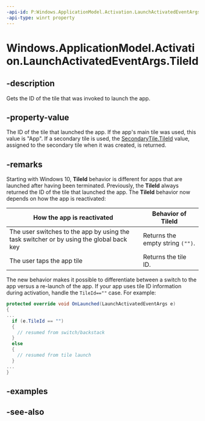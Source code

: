 ```yaml
---
-api-id: P:Windows.ApplicationModel.Activation.LaunchActivatedEventArgs.TileId
-api-type: winrt property
---
```


<!-- Property syntax
public string TileId { get; }
-->

# Windows.ApplicationModel.Activation.LaunchActivatedEventArgs.TileId

## -description
Gets the ID of the tile that was invoked to launch the app.


<!-- Launch activations correspond to invocations of tiles (both primary and secondary) as well as toasts. Launch activations also occur when an app is activated for debugging using F5 in Visual Studio.-->

## -property-value
The ID of the tile that launched the app. If the app's main tile was used, this value is "App". If a secondary tile is used, the [SecondaryTile.TileId](../windows.ui.startscreen/secondarytile_tileid.md) value, assigned to the secondary tile when it was created, is returned.

## -remarks
Starting with Windows 10, **TileId** behavior is different for apps that are launched after having been terminated. Previously, the **TileId** always returned the ID of the tile that launched the app. The **TileId** behavior now depends on how the app is reactivated:

| How the app is reactivated | Behavior of TileId |
|---|---|
| The user switches to the app by using the task switcher or by using the global back key | Returns the empty string `("")`. |
| The user taps the app tile | Returns the tile ID. |

The new behavior makes it possible to differentiate between a switch to the app versus a re-launch of the app. If your app uses tile ID information during activation, handle the `TileId==""` case. For example:



```csharp
protected override void OnLaunched(LaunchActivatedEventArgs e)
{
...
  if (e.TileId == "")
  {
    // resumed from switch/backstack
  }
  else
  {
    // resumed from tile launch
  }
...
}
```



## -examples

## -see-also
